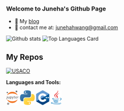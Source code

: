 ### Welcome to Juneha's Github Page

- 📖 My <a href="https://junehahwang.medium.com/">blog</a> 
- 📩 contact me at: junehahwang@gmail.com 


![Github stats](https://github-readme-stats.vercel.app/api?username=charrybot&theme=tokyonight&show_icons=true&count_private=true)
![Top Languages Card](https://github-readme-stats.vercel.app/api/top-langs/?username=charrybot&theme=tokyonight)

## My Repos

[![USACO](https://github-readme-stats.vercel.app/api/pin/?username=charrybot&repo=USACO&show_owner=true&theme=tokyonight)](https://github.com/charrybot/USACO)


**Languages and Tools:**  

<code><img height="40" src="https://raw.githubusercontent.com/charrybot/charrybot/main/assets/jupyter.png"></code>
<code><img height="40" src="https://raw.githubusercontent.com/charrybot/charrybot/main/assets/python.png"></code>
<code><img height="40" src="https://raw.githubusercontent.com/charrybot/charrybot/main/assets/cpp.png"></code>
<code><img height="40" src="https://raw.githubusercontent.com/charrybot/charrybot/main/assets/java.png"></code>
